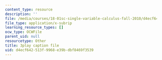 ```yaml
---
content_type: resource
description: ''
file: /media/courses/18-01sc-single-variable-calculus-fall-2010/d4ecf642513f9968e39bdbf8469f3539_60VGKnYBpbg.srt
file_type: application/x-subrip
learning_resource_types: []
ocw_type: OCWFile
parent_uid: null
resourcetype: Other
title: 3play caption file
uid: d4ecf642-513f-9968-e39b-dbf8469f3539
---
```

